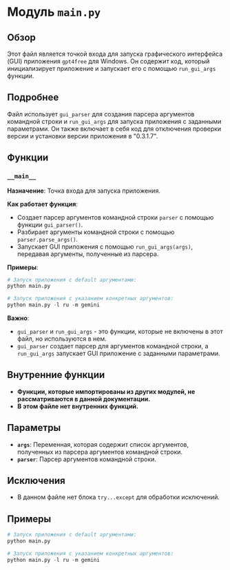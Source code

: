 # Модуль `main.py`

## Обзор

Этот файл является точкой входа для запуска графического интерфейса (GUI) приложения `gpt4free` для Windows. Он содержит код, который инициализирует приложение и запускает его с помощью `run_gui_args` функции.

## Подробнее

Файл использует `gui_parser` для создания парсера аргументов командной строки и `run_gui_args` для запуска приложения с заданными параметрами. Он также включает в себя код для отключения проверки версии и установки версии приложения в "0.3.1.7".

## Функции

### `__main__` 

**Назначение**: Точка входа для запуска приложения.

**Как работает функция**:
- Создает парсер аргументов командной строки `parser` с помощью функции `gui_parser()`.
- Разбирает аргументы командной строки с помощью `parser.parse_args()`.
- Запускает GUI приложения с помощью `run_gui_args(args)`, передавая аргументы, полученные из парсера. 

**Примеры**:

```python
# Запуск приложения с default аргументами:
python main.py

# Запуск приложения с указанием конкретных аргументов:
python main.py -l ru -m gemini 
```

**Важно**: 

-  `gui_parser` и `run_gui_args` - это функции, которые не включены в этот файл, но используются в нем. 
- `gui_parser` создает парсер для аргументов командной строки, а `run_gui_args` запускает GUI приложение с заданными параметрами.

## Внутренние функции

- **Функции, которые импортированы из других модулей,  не рассматриваются в данной документации.**
- **В этом файле нет внутренних функций.** 

## Параметры

- **`args`**: Переменная, которая содержит список аргументов, полученных из парсера аргументов командной строки.
- **`parser`**: Парсер аргументов командной строки.

## Исключения

- В данном файле нет блока `try...except` для обработки исключений.

## Примеры

```python
# Запуск приложения с default аргументами:
python main.py

# Запуск приложения с указанием конкретных аргументов:
python main.py -l ru -m gemini
